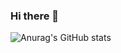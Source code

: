 ### Hi there 👋
![Anurag's GitHub stats](https://github-readme-stats.vercel.app/api?username=ElvisMw&show_icons=true&theme=transparent)

